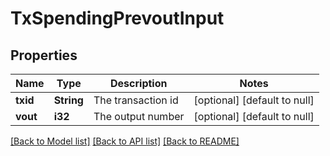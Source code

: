 # TxSpendingPrevoutInput

## Properties
Name | Type | Description | Notes
------------ | ------------- | ------------- | -------------
**txid** | **String** | The transaction id | [optional] [default to null]
**vout** | **i32** | The output number | [optional] [default to null]

[[Back to Model list]](../README.md#documentation-for-models) [[Back to API list]](../README.md#documentation-for-api-endpoints) [[Back to README]](../README.md)


